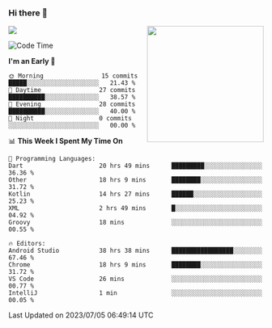 ### Hi there 👋

![](https://metrics.lecoq.io/itaowu?template=classic&config.timezone=Asia%2FShanghai)
<img align='right' src="https://media.giphy.com/media/M9gbBd9nbDrOTu1Mqx/giphy.gif" width="230">

<!--START_SECTION:waka-->
![Code Time](http://img.shields.io/badge/Code%20Time-198%20hrs%2029%20mins-blue)

**I'm an Early 🐤** 

```text
🌞 Morning                15 commits          █████░░░░░░░░░░░░░░░░░░░░   21.43 % 
🌆 Daytime                27 commits          ██████████░░░░░░░░░░░░░░░   38.57 % 
🌃 Evening                28 commits          ██████████░░░░░░░░░░░░░░░   40.00 % 
🌙 Night                  0 commits           ░░░░░░░░░░░░░░░░░░░░░░░░░   00.00 % 
```


📊 **This Week I Spent My Time On** 

```text
💬 Programming Languages: 
Dart                     20 hrs 49 mins      █████████░░░░░░░░░░░░░░░░   36.36 % 
Other                    18 hrs 9 mins       ████████░░░░░░░░░░░░░░░░░   31.72 % 
Kotlin                   14 hrs 27 mins      ██████░░░░░░░░░░░░░░░░░░░   25.23 % 
XML                      2 hrs 49 mins       █░░░░░░░░░░░░░░░░░░░░░░░░   04.92 % 
Groovy                   18 mins             ░░░░░░░░░░░░░░░░░░░░░░░░░   00.55 % 

🔥 Editors: 
Android Studio           38 hrs 38 mins      █████████████████░░░░░░░░   67.46 % 
Chrome                   18 hrs 9 mins       ████████░░░░░░░░░░░░░░░░░   31.72 % 
VS Code                  26 mins             ░░░░░░░░░░░░░░░░░░░░░░░░░   00.77 % 
IntelliJ                 1 min               ░░░░░░░░░░░░░░░░░░░░░░░░░   00.05 % 
```


 Last Updated on 2023/07/05 06:49:14 UTC
<!--END_SECTION:waka-->

<!--
**itaowu/itaowu** is a ✨ _special_ ✨ repository because its `README.md` (this file) appears on your GitHub profile.

Here are some ideas to get you started:

- 🔭 I’m currently working on ...
- 🌱 I’m currently learning ...
- 👯 I’m looking to collaborate on ...
- 🤔 I’m looking for help with ...
- 💬 Ask me about ...
- 📫 How to reach me: ...
- 😄 Pronouns: ...
- ⚡ Fun fact: ...
-->
